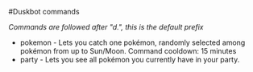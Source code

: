 #Duskbot commands


*Commands are followed after "d.", this is the default prefix*
* pokemon - Lets you catch one pokémon, randomly selected among pokémon from up to Sun/Moon. Command cooldown: 15 minutes
* party - Lets you see all pokémon you currently have in your party.
